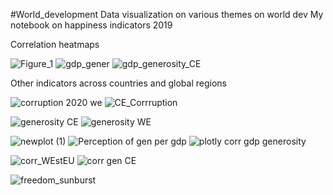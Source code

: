 #World_development
Data visualization on various themes on world dev
My notebook on happiness indicators 2019

Correlation heatmaps

![Figure_1](https://user-images.githubusercontent.com/47668423/96617164-9163d280-1303-11eb-8843-4a4c37e03afe.png)
![gdp_gener](https://user-images.githubusercontent.com/47668423/96617167-91fc6900-1303-11eb-9faa-f624fcd887a2.png)
![gdp_generosity_CE](https://user-images.githubusercontent.com/47668423/96617169-9294ff80-1303-11eb-89f6-b8a0d121870c.png)

Other indicators across countries and global regions

![corruption 2020 we](https://user-images.githubusercontent.com/47668423/96617392-ddaf1280-1303-11eb-8f67-bd3312605d70.png)
![CE_Corrruption](https://user-images.githubusercontent.com/47668423/96617400-de47a900-1303-11eb-937b-640bff0b30f2.png)

![generosity CE](https://user-images.githubusercontent.com/47668423/96617420-e56eb700-1303-11eb-87a7-fe81c2775ca1.png)
![generosity WE](https://user-images.githubusercontent.com/47668423/96617422-e6074d80-1303-11eb-9fe2-74485d4f45e7.png)

![newplot (1)](https://user-images.githubusercontent.com/47668423/96618177-e6541880-1304-11eb-98d9-ed8b5e471681.png)
![Perception of gen per gdp](https://user-images.githubusercontent.com/47668423/96618191-e9e79f80-1304-11eb-97eb-3813deb891fb.png)
![plotly corr gdp generosity](https://user-images.githubusercontent.com/47668423/96618205-ef44ea00-1304-11eb-8839-6c65f669d911.png)


![corr_WEstEU](https://user-images.githubusercontent.com/47668423/96617463-f1f30f80-1303-11eb-8e09-209fa09a020e.png)
![corr gen CE](https://user-images.githubusercontent.com/47668423/96617478-f7505a00-1303-11eb-9e6b-23814583375f.png)

![freedom_sunburst](https://user-images.githubusercontent.com/47668423/96619078-046e4880-1306-11eb-85a3-500602ef3d4a.png)







